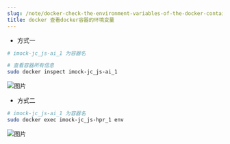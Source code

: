 ```yaml
---
slug: /note/docker-check-the-environment-variables-of-the-docker-container
title: docker 查看docker容器的环境变量
---
```

- 方式一
```bash
# imock-jc_js-ai_1 为容器名

# 查看容器所有信息
sudo docker inspect imock-jc_js-ai_1
```

![图片](http://images.leyla.top/note/Pastedimage20240612102426.png)

- 方式二
```bash
# imock-jc_js-ai_1 为容器名
sudo docker exec imock-jc_js-hpr_1 env
```

![图片](http://images.leyla.top/note/Pastedimage20240612102752.png)
